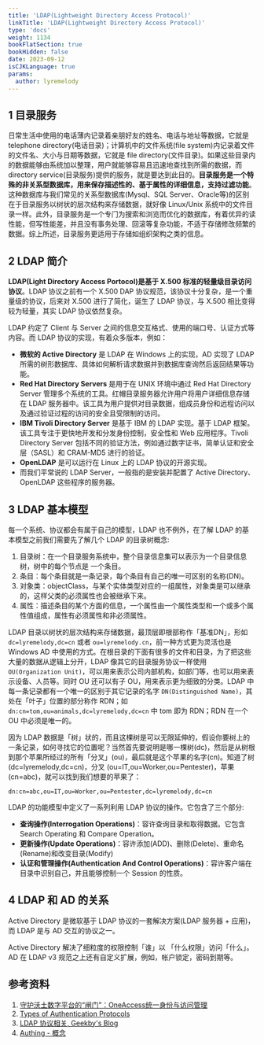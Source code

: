 ```yaml
---
title: 'LDAP(Lightweight Directory Access Protocol)'
linkTitle: 'LDAP(Lightweight Directory Access Protocol)'
type: 'docs'
weight: 1134
bookFlatSection: true
bookHidden: false
date: 2023-09-12
isCJKLanguage: true
params:
  author: lyremelody
---
```


## 1 目录服务
日常生活中使用的电话薄内记录着亲朋好友的姓名、电话与地址等数据，它就是 telephone directory(电话目录)；计算机中的文件系统(file system)内记录着文件的文件名、大小与日期等数据，它就是 file directory(文件目录)。如果这些目录内的数据能够由系统加以整理，用户就能够容易且迅速地查找到所需的数据，而 directory service(目录服务)提供的服务，就是要达到此目的。**目录服务是一个特殊的非关系型数据库，用来保存描述性的、基于属性的详细信息，支持过滤功能**。这种数据库与我们常⻅的关系型数据库(Mysql、SQL Server、Oracle等)的区别在于目录服务以树状的层次结构来存储数据，就好像 Linux/Unix 系统中的文件目录一样。此外，目录服务是一个专⻔为搜索和浏览而优化的数据库，有着优异的读性能，但写性能差，并且没有事务处理、回滚等复杂功能，不适于存储修改频繁的数据。综上所述，目录服务更适用于存储如组织架构之类的信息。

## 2 LDAP 简介
**LDAP(Light Directory Access Portocol)是基于 X.500 标准的轻量级目录访问协议**。LDAP 协议之前有一个 X.500 DAP 协议规范，该协议十分复杂，是一个重量级的协议，后来对 X.500 进行了简化，诞生了 LDAP 协议，与 X.500 相比变得较为轻量，其实 LDAP 协议依然复杂。

LDAP 约定了 Client 与 Server 之间的信息交互格式、使用的端口号、认证方式等内容。而 LDAP 协议的实现，有着众多版本，例如：
* **微软的 Active Directory** 是 LDAP 在 Windows 上的实现，AD 实现了 LDAP 所需的树形数据库、具体如何解析请求数据并到数据库查询然后返回结果等功能。
* **Red Hat Directory Servers** 是用于在 UNIX 环境中通过 Red Hat Directory Server 管理多个系统的工具。红帽目录服务器允许用户将用户详细信息存储在 LDAP 服务器中。该工具为用户提供对目录数据，组成员身份和远程访问以及通过验证过程的访问的安全且受限制的访问。
* **IBM Tivoli Directory Server** 是基于 IBM 的 LDAP 实现。基于 LDAP 框架。该工具专注于更快地开发和分发身份控制，安全性和 Web 应用程序。Tivoli Directory Server 包括不同的验证方法，例如通过数字证书，简单认证和安全层（SASL）和 CRAM-MD5 进行的验证。
* **OpenLDAP** 是可以运行在 Linux 上的 LDAP 协议的开源实现。
* 而我们平常说的 LDAP Server，一般指的是安装并配置了 Active Directory、OpenLDAP 这些程序的服务器。

## 3 LDAP 基本模型
每一个系统、协议都会有属于自己的模型，LDAP 也不例外，在了解 LDAP 的基本模型之前我们需要先了解几个 LDAP 的目录树概念:
1. 目录树：在一个目录服务系统中，整个目录信息集可以表示为一个目录信息树，树中的每个节点是 一个条目。
2. 条目：每个条目就是一条记录，每个条目有自己的唯一可区别的名称(DN)。
3. 对象类：objectClass，与某个实体类型对应的一组属性，对象类是可以继承的，这样父类的必须属性也会被继承下来。
4. 属性：描述条目的某个方面的信息，一个属性由一个属性类型和一个或多个属性值组成，属性有必须属性和非必须属性。

LDAP 目录以树状的层次结构来存储数据，最顶层即根部称作「基准DN」，形如 ```dc=lyremelody,dc=cn``` 或者 ```ou=lyremelody.cn```，前一种方式更为灵活也是 Windows AD 中使用的方式。在根目录的下面有很多的文件和目录，为了把这些大量的数据从逻辑上分开，LDAP 像其它的目录服务协议一样使用 ```OU(Organization Unit)```，可以用来表示公司内部机构，如部⻔等，也可以用来表示设备、人员等。同时 OU 还可以有子 OU，用来表示更为细致的分类。LDAP 中每一条记录都有一个唯一的区别于其它记录的名字 ```DN(Distinguished Name)```，其处在「叶子」位置的部分称作 RDN；如 ```dn:cn=tom,ou=animals,dc=lyremelody,dc=cn``` 中 tom 即为 RDN；RDN 在一个 OU 中必须是唯一的。

因为 LDAP 数据是「树」状的，而且这棵树是可以无限延伸的，假设你要树上的一条记录，如何寻找它的位置呢？当然首先要说明是哪一棵树(dc)，然后是从树根到那个苹果所经过的所有「分叉」(ou)，最后就是这个苹果的名字(cn)。知道了树(dc=lyremelody,dc=cn)，分叉 (ou=IT,ou=Worker,ou=Pentester)，苹果(cn=abc)，就可以找到我们想要的苹果了：
```
dn:cn=abc,ou=IT,ou=Worker,ou=Pentester,dc=lyremelody,dc=cn
```

LDAP 的功能模型中定义了一系列利用 LDAP 协议的操作。它包含了三个部分:
* **查询操作(Interrogation Operations)**：容许查询目录和取得数据。它包含 Search Operating 和 Compare Operation。
* **更新操作(Update Operations)**：容许添加(ADD)、删除(Delete)、重命名(Rename)和改变目录(Modify)
* **认证和管理操作(Authentication And Control Operations)**：容许客户端在目录中识别自己，并且能够控制一个 Session 的性质。

## 4 LDAP 和 AD 的关系
Active Directory 是微软基于 LDAP 协议的一套解决方案(LDAP 服务器 + 应用)， 而 LDAP 是与 AD 交互的协议之一。

Active Directory 解决了细粒度的权限控制「谁」以 「什么权限」访问「什么」。AD 在 LDAP v3 规范之上还有自定义扩展，例如，帐户锁定，密码到期等。

## 参考资料
1. [守护沃土数字平台的“闸门”：OneAccess统一身份与访问管理](https://e.huawei.com/cn/blogs/industries/insights/2020/one-access-roma)
2.  [Types of Authentication Protocols](https://www.geeksforgeeks.org/types-of-authentication-protocols/)
3.  [LDAP 协议相关, Geekby's Blog](https://www.geekby.site/2020/12/ldap-%E5%8D%8F%E8%AE%AE/)
4.  [Authing - 概念](https://docs.authing.cn/v2/concepts/)